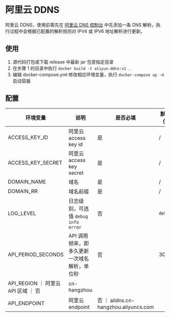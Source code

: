# 阿里云 DDNS

阿里云 DDNS，使用前需先在 [阿里云 DNS 控制台](https://dns.console.aliyun.com) 中先添加一条 DNS 解析。执行过程中会根据已配置的解析规则对 IPV4 或 IPV6 地址解析进行更新。

## 使用

1. 源代码打包或下载 release 中最新 jar 包至指定目录
2. 在步骤 1 的目录中执行 `docker build -t aliyun-ddns:v1 .`
3. 编辑 docker-compose.yml 修改相应环境变量，执行 `docker-compose up -d` 启动容器

## 配置

| 环境变量                         | 说明                              | 是否必填                                | 默认值     |
|------------------------------|---------------------------------|-------------------------------------|---------|
| ACCESS_KEY_ID                | 阿里云 access key id               | 是                                   | /       |
| ACCESS_KEY_SECRET            | 阿里云 access key secret           | 是                                   | /       |
| DOMAIN_NAME                  | 域名                              | 是                                   | /       |
| DOMAIN_RR                    | 域名前缀                            | 是                                   | /       |
| LOG_LEVEL                    | 日志级别，可选值 `debug` `info` `error` | 否                                   | `debug` |
| API_PERIOD_SECONDS           | API 调用频率，即多久更新一次域名解析，单位秒        | 否                                   | 300     |
| API_REGION ｜ 阿里云 API 区域  ｜ 否 | cn-hangzhou                     |
| API_ENDPOINT                 | 阿里云 endpoint                    | 否 ｜ alidns.cn-hangzhou.aliyuncs.com |
